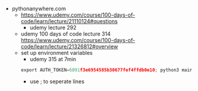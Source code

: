 - pythonanywhere.com
  - https://www.udemy.com/course/100-days-of-code/learn/lecture/21110124#questions
    - udemy lecture 292
  - udemy 100 days of code lecture 314 https://www.udemy.com/course/100-days-of-code/learn/lecture/21326812#overview
  - set up environment variables
    - udemy 315 at 7min
    ```py
    export AUTH_TOKEN=6891f3e6954585b30677fef4ffdb0e10; python3 main.py
    ```
    - use ; to seperate lines
